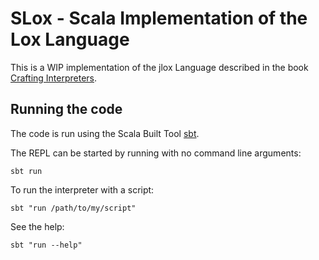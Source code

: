 # SLox - Scala Implementation of the Lox Language

This is a WIP implementation of the jlox Language described in the book
[Crafting Interpreters](https://craftinginterpreters.com/).

## Running the code

The code is run using the Scala Built Tool [sbt](https://www.scala-sbt.org/).

The REPL can be started by running with no command line arguments:

```shell
sbt run
```

To run the interpreter with a script:

```shell
sbt "run /path/to/my/script" 
```

See the help:

```shell
sbt "run --help"
```
